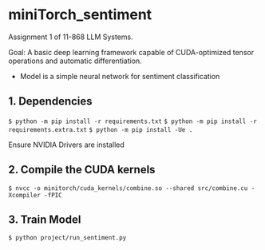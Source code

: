# miniTorch_sentiment

Assignment 1 of 11-868 LLM Systems.

Goal: A basic deep learning framework capable of CUDA-optimized tensor operations and automatic differentiation.
- Model is a simple neural network for sentiment classification



## 1. Dependencies
```$ python -m pip install -r requirements.txt```
```$ python -m pip install -r requirements.extra.txt```
```$ python -m pip install -Ue .```

Ensure NVIDIA Drivers are installed

## 2. Compile the CUDA kernels
```$ nvcc -o minitorch/cuda_kernels/combine.so --shared src/combine.cu -Xcompiler -fPIC```

## 3. Train Model
```$ python project/run_sentiment.py```
